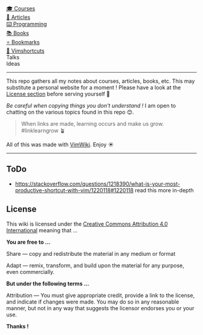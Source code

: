 [🎓 Courses](courses/index.md)<br>
[📄 Articles](articles.md)<br>
[⌨️ Programming](programming.md)<br>
[📚 Books](books.md)<br>
[⭐️ Bookmarks](bookmarks.md)<br>
[🧩 Vimshortcuts](vimshortcuts.md)<br>
Talks<br>
Ideas<br>

---

This repo gathers all my notes about courses, articles, books, etc. This may substitute a personal website for a moment ! Please have a look at the [License section](#License) before serving yourself 🙏

*Be careful when copying things you don't understand !* I am open to chatting on the various topics found in this repo 😊.

> When links are made, learning occurs and make us grow. #linklearngrow 🪴

All of this was made with [VimWiki](https://github.com/vimwiki/vimwiki). Enjoy ☀️

---

## ToDo
- https://stackoverflow.com/questions/1218390/what-is-your-most-productive-shortcut-with-vim/1220118#1220118 read this more in-depth

## License

This wiki is licensed under the [Creative Commons Attribution 4.0 International](https://creativecommons.org/licenses/by/4.0/) meaning that ...

**You are free to ...**

Share — copy and redistribute the material in any medium or format

Adapt — remix, transform, and build upon the material for any purpose, even commercially.

**But under the following terms ...**

Attribution — You must give appropriate credit, provide a link to the license, and indicate if changes were made. You may do so in any reasonable manner, but not in any way that suggests the licensor endorses you or your use.

**Thanks !**

